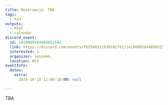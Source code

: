 ```yaml
---
title: Rezerwacja- TBA
tags:
  - hs3
outputs:
  - html
  - calendar
discord_event:
  id: 1418899164485652542
  link: https://discord.com/events/762566311930101761/1418899164485652542
  interested: 1
  organizer: leszekm.
  location: HS3
eventInfo:
  dates:
    extra:
      2025-10-18 11:00-18:00: null

---
```


TBA
